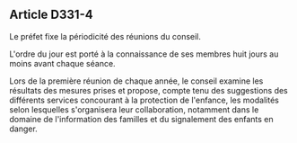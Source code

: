 ## Article D331-4

Le préfet fixe la périodicité des réunions du conseil.


L'ordre du jour est porté à la connaissance de ses membres huit jours au moins avant chaque séance.

Lors de la première réunion de chaque année, le conseil examine les résultats des mesures prises et propose,
compte tenu des suggestions des différents services concourant à la protection de l'enfance, les modalités
selon lesquelles s'organisera leur collaboration, notamment dans le domaine de l'information des familles et
du signalement des enfants en danger.

